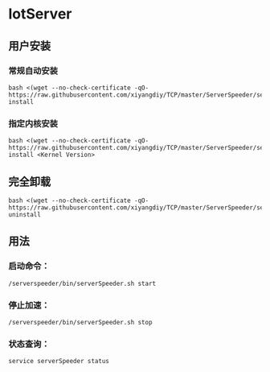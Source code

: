 # lotServer


## 用户安装
### 常规自动安装
```
bash <(wget --no-check-certificate -qO- https://raw.githubusercontent.com/xiyangdiy/TCP/master/ServerSpeeder/serverSpeeder.sh) install
```

### 指定内核安装
```
bash <(wget --no-check-certificate -qO- https://raw.githubusercontent.com/xiyangdiy/TCP/master/ServerSpeeder/serverSpeeder.sh) install <Kernel Version>
```

## 完全卸载
```
bash <(wget --no-check-certificate -qO- https://raw.githubusercontent.com/xiyangdiy/TCP/master/ServerSpeeder/serverSpeeder.sh) uninstall
```

## 用法
### 启动命令：
```
/serverspeeder/bin/serverSpeeder.sh start
```
### 停止加速：
```
/serverspeeder/bin/serverSpeeder.sh stop
```
### 状态查询：
```
service serverSpeeder status
```
    

  
